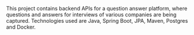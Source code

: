  This project contains backend APIs for a question answer platform, where questions and answers for
 interviews of various companies are being captured. Technologies used are Java, Spring Boot, JPA, Maven, Postgres and Docker.
